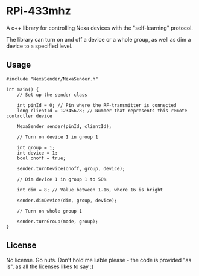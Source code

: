 # RPi-433mhz
A c++ library for controlling Nexa devices with the "self-learning" protocol.

The library can turn on and off a device or a whole group, as well as dim a device to a specified level.

## Usage
	#include "NexaSender/NexaSender.h"

	int main() {
		// Set up the sender class

		int pinId = 0; // Pin where the RF-transmitter is connected
		long clientId = 12345678; // Number that represents this remote controller device

		NexaSender sender(pinId, clientId);

		// Turn on device 1 in group 1

		int group = 1;
		int device = 1;
		bool onoff = true;

		sender.turnDevice(onoff, group, device);

		// Dim device 1 in group 1 to 50%

		int dim = 8; // Value between 1-16, where 16 is bright

		sender.dimDevice(dim, group, device);

		// Turn on whole group 1

		sender.turnGroup(mode, group);
	}

## License
No license. Go nuts. Don't hold me liable please - the code is provided "as is", as all the licenses likes to say :)

